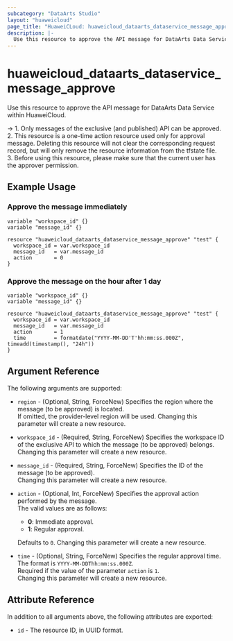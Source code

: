 ```yaml
---
subcategory: "DataArts Studio"
layout: "huaweicloud"
page_title: "HuaweiCLoud: huaweicloud_dataarts_dataservice_message_approve"
description: |-
  Use this resource to approve the API message for DataArts Data Service within HuaweiCloud.
---
```


# huaweicloud_dataarts_dataservice_message_approve

Use this resource to approve the API message for DataArts Data Service within HuaweiCloud.

-> 1. Only messages of the exclusive (and published) API can be approved.
   <br>2. This resource is a one-time action resource used only for approval message. Deleting this resource will not
   clear the corresponding request record, but will only remove the resource information from the tfstate file.
   <br>3. Before using this resource, please make sure that the current user has the approver permission.

## Example Usage

### Approve the message immediately

```hcl
variable "workspace_id" {}
variable "message_id" {}

resource "huaweicloud_dataarts_dataservice_message_approve" "test" {
  workspace_id = var.workspace_id
  message_id   = var.message_id
  action       = 0
}
```

### Approve the message on the hour after 1 day

```hcl
variable "workspace_id" {}
variable "message_id" {}

resource "huaweicloud_dataarts_dataservice_message_approve" "test" {
  workspace_id = var.workspace_id
  message_id   = var.message_id
  action       = 1
  time         = formatdate("YYYY-MM-DD'T'hh:mm:ss.000Z", timeadd(timestamp(), "24h"))
}
```

## Argument Reference

The following arguments are supported:

* `region` - (Optional, String, ForceNew) Specifies the region where the message (to be approved) is located.  
  If omitted, the provider-level region will be used. Changing this parameter will create a new resource.

* `workspace_id` - (Required, String, ForceNew) Specifies the workspace ID of the exclusive API to which the message
  (to be approved) belongs.
  Changing this parameter will create a new resource.

* `message_id` - (Required, String, ForceNew) Specifies the ID of the message (to be approved).  
  Changing this parameter will create a new resource.

* `action` - (Optional, Int, ForceNew) Specifies the approval action performed by the message.  
  The valid values are as follows:
  + **0**: Immediate approval.
  + **1**: Regular approval.

  Defaults to `0`. Changing this parameter will create a new resource.

* `time` - (Optional, String, ForceNew) Specifies the regular approval time.  
  The format is `YYYY-MM-DDThh:mm:ss.000Z`.  
  Required if the value of the parameter `action` is `1`.  
  Changing this parameter will create a new resource.

## Attribute Reference

In addition to all arguments above, the following attributes are exported:

* `id` - The resource ID, in UUID format.
